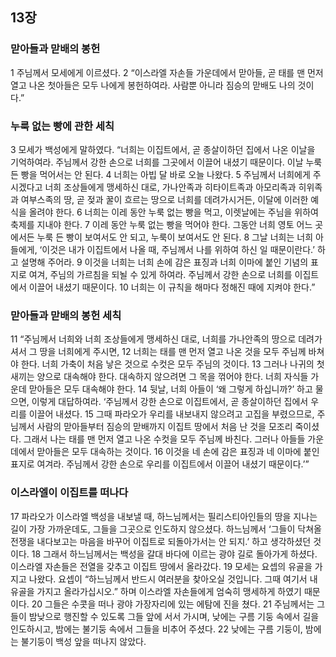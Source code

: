 ## 13장
### 맏아들과 맏배의 봉헌
1 주님께서 모세에게 이르셨다.
2 “이스라엘 자손들 가운데에서 맏아들, 곧 태를 맨 먼저 열고 나온 첫아들은 모두 나에게 봉헌하여라. 사람뿐 아니라 짐승의 맏배도 나의 것이다.”
### 누룩 없는 빵에 관한 세칙
3 모세가 백성에게 말하였다. “너희는 이집트에서, 곧 종살이하던 집에서 나온 이날을 기억하여라. 주님께서 강한 손으로 너희를 그곳에서 이끌어 내셨기 때문이다. 이날 누룩 든 빵을 먹어서는 안 된다.
4 너희는 아빕 달 바로 오늘 나왔다.
5 주님께서 너희에게 주시겠다고 너희 조상들에게 맹세하신 대로, 가나안족과 히타이트족과 아모리족과 히위족과 여부스족의 땅, 곧 젖과 꿀이 흐르는 땅으로 너희를 데려가시거든, 이달에 이러한 예식을 올려야 한다.
6 너희는 이레 동안 누룩 없는 빵을 먹고, 이렛날에는 주님을 위하여 축제를 지내야 한다.
7 이레 동안 누룩 없는 빵을 먹어야 한다. 그동안 너희 영토 어느 곳에서든 누룩 든 빵이 보여서도 안 되고, 누룩이 보여서도 안 된다.
8 그날 너희는 너희 아들에게, ‘이것은 내가 이집트에서 나올 때, 주님께서 나를 위하여 하신 일 때문이란다.’ 하고 설명해 주어라.
9 이것을 너희는 너희 손에 감은 표징과 너희 이마에 붙인 기념의 표지로 여겨, 주님의 가르침을 되뇔 수 있게 하여라. 주님께서 강한 손으로 너희를 이집트에서 이끌어 내셨기 때문이다.
10 너희는 이 규칙을 해마다 정해진 때에 지켜야 한다.”
### 맏아들과 맏배의 봉헌 세칙
11 “주님께서 너희와 너희 조상들에게 맹세하신 대로, 너희를 가나안족의 땅으로 데려가셔서 그 땅을 너희에게 주시면,
12 너희는 태를 맨 먼저 열고 나온 것을 모두 주님께 바쳐야 한다. 너희 가축이 처음 낳은 것으로 수컷은 모두 주님의 것이다.
13 그러나 나귀의 첫 새끼는 양으로 대속해야 한다. 대속하지 않으려면 그 목을 꺾어야 한다. 너희 자식들 가운데 맏아들은 모두 대속해야 한다.
14 뒷날, 너희 아들이 ‘왜 그렇게 하십니까?’ 하고 물으면, 이렇게 대답하여라. ‘주님께서 강한 손으로 이집트에서, 곧 종살이하던 집에서 우리를 이끌어 내셨다.
15 그때 파라오가 우리를 내보내지 않으려고 고집을 부렸으므로, 주님께서 사람의 맏아들부터 짐승의 맏배까지 이집트 땅에서 처음 난 것을 모조리 죽이셨다. 그래서 나는 태를 맨 먼저 열고 나온 수컷을 모두 주님께 바친다. 그러나 아들들 가운데에서 맏아들은 모두 대속하는 것이다.
16 이것을 네 손에 감은 표징과 네 이마에 붙인 표지로 여겨라. 주님께서 강한 손으로 우리를 이집트에서 이끌어 내셨기 때문이다.’”
### 이스라엘이 이집트를 떠나다
17 파라오가 이스라엘 백성을 내보낼 때, 하느님께서는 필리스티아인들의 땅을 지나는 길이 가장 가까운데도, 그들을 그곳으로 인도하지 않으셨다. 하느님께서 ‘그들이 닥쳐올 전쟁을 내다보고는 마음을 바꾸어 이집트로 되돌아가서는 안 되지.’ 하고 생각하셨던 것이다.
18 그래서 하느님께서는 백성을 갈대 바다에 이르는 광야 길로 돌아가게 하셨다. 이스라엘 자손들은 전열을 갖추고 이집트 땅에서 올라갔다.
19 모세는 요셉의 유골을 가지고 나왔다. 요셉이 “하느님께서 반드시 여러분을 찾아오실 것입니다. 그때 여기서 내 유골을 가지고 올라가십시오.” 하며 이스라엘 자손들에게 엄숙히 맹세하게 하였기 때문이다.
20 그들은 수콧을 떠나 광야 가장자리에 있는 에탐에 진을 쳤다.
21 주님께서는 그들이 밤낮으로 행진할 수 있도록 그들 앞에 서서 가시며, 낮에는 구름 기둥 속에서 길을 인도하시고, 밤에는 불기둥 속에서 그들을 비추어 주셨다.
22 낮에는 구름 기둥이, 밤에는 불기둥이 백성 앞을 떠나지 않았다.
